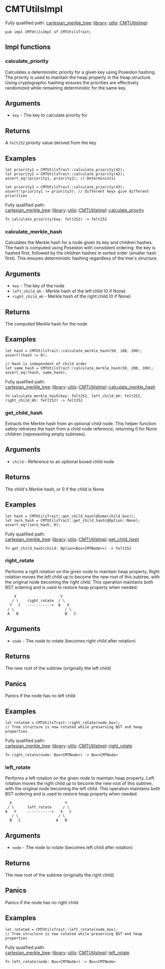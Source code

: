 # CMTUtilsImpl

Fully qualified path: [cartesian_merkle_tree](./cartesian_merkle_tree.md)::[library](./cartesian_merkle_tree-library.md)::[utils](./cartesian_merkle_tree-library-utils.md)::[CMTUtilsImpl](./cartesian_merkle_tree-library-utils-CMTUtilsImpl.md)

<pre><code class="language-cairo">pub impl CMTUtilsImpl of CMTUtilsTrait;</code></pre>

## Impl functions

### calculate_priority

Calculates a deterministic priority for a given key using Poseidon hashing.
The priority is used to maintain the heap property in the treap structure.
Using cryptographic hashing ensures the priorities are effectively randomized
while remaining deterministic for the same key.
## Arguments

- `key` - The key to calculate priority for
## Returns

A `felt252` priority value derived from the key
## Examples

```cairo
let priority1 = CMTUtilsTrait::calculate_priority(42);
let priority2 = CMTUtilsTrait::calculate_priority(42);
assert_eq!(priority1, priority2); // Deterministic

let priority3 = CMTUtilsTrait::calculate_priority(43);
assert!(priority1 != priority3); // Different keys give different priorities
```

Fully qualified path: [cartesian_merkle_tree](./cartesian_merkle_tree.md)::[library](./cartesian_merkle_tree-library.md)::[utils](./cartesian_merkle_tree-library-utils.md)::[CMTUtilsImpl](./cartesian_merkle_tree-library-utils-CMTUtilsImpl.md)::[calculate_priority](./cartesian_merkle_tree-library-utils-CMTUtilsImpl.md#calculate_priority)

<pre><code class="language-cairo">fn calculate_priority(key: felt252) -&gt; felt252</code></pre>


### calculate_merkle_hash

Calculates the Merkle hash for a node given its key and children hashes.
The hash is computed using Poseidon with consistent ordering: the key is hashed first,
followed by the children hashes in sorted order (smaller hash first). This ensures
deterministic hashing regardless of the tree's structure.
## Arguments

- `key` - The key of the node
- `left_child_mh` - Merkle hash of the left child (0 if None)
- `right_child_mh` - Merkle hash of the right child (0 if None)
## Returns

The computed Merkle hash for the node
## Examples

```cairo
let hash = CMTUtilsTrait::calculate_merkle_hash(50, 100, 200);
assert!(hash != 0);

// Hash is independent of child order
let same_hash = CMTUtilsTrait::calculate_merkle_hash(50, 200, 100);
assert_eq!(hash, same_hash);
```

Fully qualified path: [cartesian_merkle_tree](./cartesian_merkle_tree.md)::[library](./cartesian_merkle_tree-library.md)::[utils](./cartesian_merkle_tree-library-utils.md)::[CMTUtilsImpl](./cartesian_merkle_tree-library-utils-CMTUtilsImpl.md)::[calculate_merkle_hash](./cartesian_merkle_tree-library-utils-CMTUtilsImpl.md#calculate_merkle_hash)

<pre><code class="language-cairo">fn calculate_merkle_hash(key: felt252, left_child_mh: felt252, right_child_mh: felt252) -&gt; felt252</code></pre>


### get_child_hash

Extracts the Merkle hash from an optional child node.
This helper function safely retrieves the hash from a child node reference,
returning 0 for None children (representing empty subtrees).
## Arguments

- `child` - Reference to an optional boxed child node
## Returns

The child's Merkle hash, or 0 if the child is None
## Examples

```cairo
let hash = CMTUtilsTrait::get_child_hash(@Some(child_box));
let zero_hash = CMTUtilsTrait::get_child_hash(@Option::None);
assert_eq!(zero_hash, 0);
```

Fully qualified path: [cartesian_merkle_tree](./cartesian_merkle_tree.md)::[library](./cartesian_merkle_tree-library.md)::[utils](./cartesian_merkle_tree-library-utils.md)::[CMTUtilsImpl](./cartesian_merkle_tree-library-utils-CMTUtilsImpl.md)::[get_child_hash](./cartesian_merkle_tree-library-utils-CMTUtilsImpl.md#get_child_hash)

<pre><code class="language-cairo">fn get_child_hash(child: Option&lt;Box&lt;CMTNode&gt;&gt;) -&gt; felt252</code></pre>


### right_rotate

Performs a right rotation on the given node to maintain heap property.
Right rotation moves the left child up to become the new root of this subtree,
with the original node becoming the right child. This operation maintains both
BST ordering and is used to restore heap property when needed.
```cairo
    X                    Y
   / \    right_rotate  / \
  Y   C   ----------->  A   X
 / \                       / \
 A   B                     B   C
```
## Arguments

- `node` - The node to rotate (becomes right child after rotation)
## Returns

The new root of the subtree (originally the left child)
## Panics

Panics if the node has no left child
## Examples

```cairo
let rotated = CMTUtilsTrait::right_rotate(node_box);
// Tree structure is now rotated while preserving BST and heap properties
```

Fully qualified path: [cartesian_merkle_tree](./cartesian_merkle_tree.md)::[library](./cartesian_merkle_tree-library.md)::[utils](./cartesian_merkle_tree-library-utils.md)::[CMTUtilsImpl](./cartesian_merkle_tree-library-utils-CMTUtilsImpl.md)::[right_rotate](./cartesian_merkle_tree-library-utils-CMTUtilsImpl.md#right_rotate)

<pre><code class="language-cairo">fn right_rotate(node: Box&lt;CMTNode&gt;) -&gt; Box&lt;CMTNode&gt;</code></pre>


### left_rotate

Performs a left rotation on the given node to maintain heap property.
Left rotation moves the right child up to become the new root of this subtree,
with the original node becoming the left child. This operation maintains both
BST ordering and is used to restore heap property when needed.
```cairo
  X                        Y
 / \      left_rotate     / \
A   Y     ----------->   X   C
   / \                  / \
  B   C                A   B
```
## Arguments

- `node` - The node to rotate (becomes left child after rotation)
## Returns

The new root of the subtree (originally the right child)
## Panics

Panics if the node has no right child
## Examples

```cairo
let rotated = CMTUtilsTrait::left_rotate(node_box);
// Tree structure is now rotated while preserving BST and heap properties
```

Fully qualified path: [cartesian_merkle_tree](./cartesian_merkle_tree.md)::[library](./cartesian_merkle_tree-library.md)::[utils](./cartesian_merkle_tree-library-utils.md)::[CMTUtilsImpl](./cartesian_merkle_tree-library-utils-CMTUtilsImpl.md)::[left_rotate](./cartesian_merkle_tree-library-utils-CMTUtilsImpl.md#left_rotate)

<pre><code class="language-cairo">fn left_rotate(node: Box&lt;CMTNode&gt;) -&gt; Box&lt;CMTNode&gt;</code></pre>


